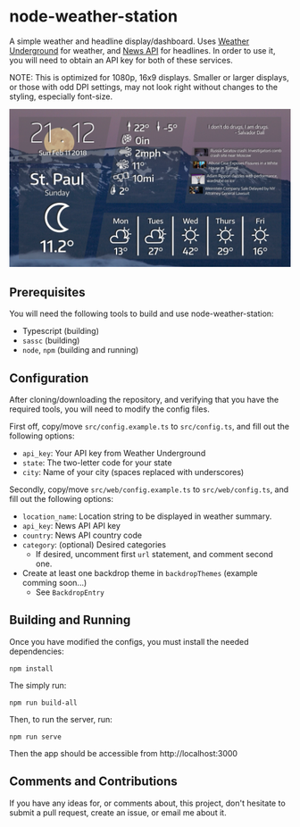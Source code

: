 node-weather-station
====================

A simple weather and headline display/dashboard.
Uses [Weather Underground](https://www.wunderground.com) for weather, and [News API](https://newsapi.org/) for headlines.
In order to use it, you will need to obtain an API key for both of these services.

NOTE: This is optimized for 1080p, 16x9 displays. Smaller or larger displays, or those with odd DPI settings, may not look right without changes to the styling, especially font-size.

![Example image](example.png)

Prerequisites
-------------

You will need the following tools to build and use node-weather-station:
 * Typescript (building)
 * `sassc` (building)
 * `node`, `npm` (building and running)

Configuration
-------------

After cloning/downloading the repository, and verifying that you have the required tools, you will need to modify the config files.

First off, copy/move `src/config.example.ts` to `src/config.ts`, and fill out the following options:
 * `api_key`: Your API key from Weather Underground
 * `state`: The two-letter code for your state
 * `city`: Name of your city (spaces replaced with underscores)

Secondly, copy/move `src/web/config.example.ts` to `src/web/config.ts`, and fill out the following options:
 * `location_name`: Location string to be displayed in weather summary.
 * `api_key`: News API API key
 * `country`: News API country code
 * `category`: (optional) Desired categories
   * If desired, uncomment first `url` statement, and comment second one.
 * Create at least one backdrop theme in `backdropThemes` (example comming soon...)
   * See `BackdropEntry`

Building and Running
--------------------

Once you have modified the configs, you must install the needed dependencies:
```
npm install
```

The simply run:
```
npm run build-all
```

Then, to run the server, run:
```
npm run serve
```

Then the app should be accessible from http://localhost:3000


Comments and Contributions
--------------------------

If you have any ideas for, or comments about, this project, don't hesitate to submit a pull request, create an issue, or email me about it.